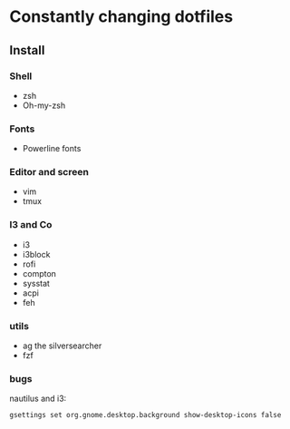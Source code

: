 # Constantly changing dotfiles

## Install
### Shell
* zsh
* Oh-my-zsh

### Fonts
* Powerline fonts

### Editor and screen
* vim
* tmux

### I3 and Co
* i3
* i3block
* rofi
* compton
* sysstat
* acpi
* feh

### utils
* ag the silversearcher
* fzf

### bugs
nautilus and i3:
```
gsettings set org.gnome.desktop.background show-desktop-icons false
```
